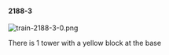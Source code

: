 #### 2188-3
![train-2188-3-0.png](https://github.com/lil-lab/nlvr/raw/master/nlvr/train/images/53/train-2188-3-0.png "train-2188-3-0.png")

There is 1 tower with a yellow block at the base